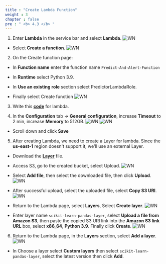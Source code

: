 ```yaml
---
title : "Create Lambda Function"
weight : 3
chapter : false
pre : " <b> 4.3 </b> "
---
```



1. Enter **Lambda** in the service bar and select **Lambda**.
![WN](/images/4.warning/009-cb.png)


+ Select **Create a function**.
![WN](/images/4.warning/010-ld.png)

2. On the Create function page:
  + In **Function name** enter the function name `Predict-And-Alert-Function`

  + In **Runtime** select Python 3.9.

  + In **Use an existing role** section select PredictorLambdaRole.

  + Finally select Create function
![WN](/images/4.warning/011-ld.png)

3. Write this [**code**](https://drive.google.com/file/d/1uB7ZRpQ6YirmA9i0AOi1csgY740WT1my/view?usp=sharing) for lambda.

4. In the **Configuration** tab -> **General configuration**, increase **Timeout** to 2 min, increase **Memory** to 512GB.
![WN](/images/4.warning/012-ld.png)
![WN](/images/4.warning/013-ld.png)

+ Scroll down and click **Save**



5. After creating Lambda, we need to create a Layer for lambda. Since the **us-east-1** region doesn't support it, we'll use an external Layer.
+ Download the [**Layer**](https://drive.google.com/file/d/1-SOPrjQeBqiEAPBKPmUKFeZZaxYChv1G/view?usp=sharing) file.
+ Access S3, go to the created bucket, select Upload.
![WN](/images/4.warning/014-ld.png)

+ Select **Add file**, then select the downloaded file, then click **Upload**.
![WN](/images/4.warning/015-ld.png)
+ After successful upload, select the uploaded file, select **Copy S3 URI**.
![WN](/images/4.warning/016-ld.png)
+ Return to the Lambda page, select **Layers**, Select **Create layer**.
![WN](/images/4.warning/017-ld.png)
+ Enter layer name `scikit-learn-pandas-layer`, select **Upload a file from Amazon S3**, then paste the copied S3 URI link into the **Amazon S3 link URL** box, select **x86_64**, **Python 3.9**. Finally click **Create**.
![WN](/images/4.warning/018-ld.png)

6. Return to the Lambda page, in the **Layers** section, select **Add a layer**.
![WN](/images/4.warning/019-ld.png)
+ In Choose a layer select **Custom layers** then select `scikit-learn-pandas-layer`, select the latest version then click **Add**.